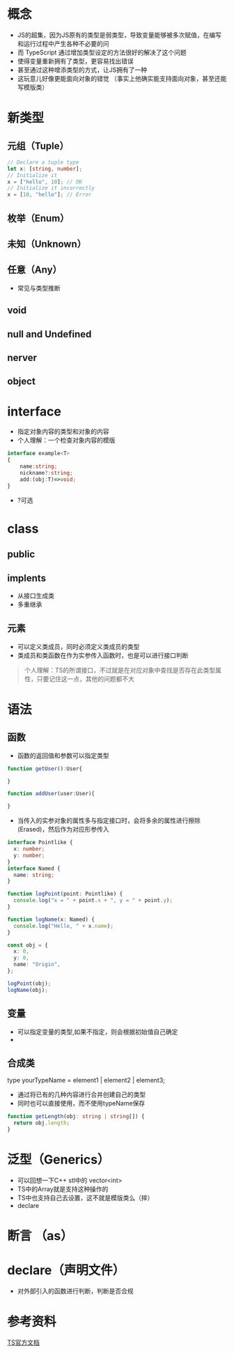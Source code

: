 # 概念
- JS的超集，因为JS原有的类型是弱类型，导致变量能够被多次赋值，在编写和运行过程中产生各种不必要的问
- 而 TypeScript 通过增加类型设定的方法很好的解决了这个问题
- 使得变量重新拥有了类型，更容易找出错误
- 甚至通过这种增添类型的方式，让JS拥有了一种
- 这玩意儿好像更能面向对象的错觉 （事实上他确实能支持面向对象，甚至还能写模版类）


# 新类型
## 元组（Tuple）
```ts
// Declare a tuple type
let x: [string, number];
// Initialize it
x = ["hello", 10]; // OK
// Initialize it incorrectly
x = [10, "hello"]; // Error
```
## 枚举（Enum）

## 未知（Unknown）

## 任意（Any）
- 常见与类型推断
## void

## null and Undefined

## nerver

## object

# interface
- 指定对象内容的类型和对象的内容
- 个人理解：一个检查对象内容的模版
```ts
interface example<T>
{
    name:string;
    nickname?:string;
    add:(obj:T)=>void;
}
```
- ?可选
# class
## public
## implents
- 从接口生成类
- 多重继承
## 元素
- 可以定义类成员，同时必须定义类成员的类型
- 类成员和类函数在作为实参传入函数时，也是可以进行接口判断
> 个人理解：TS的所谓接口，不过就是在对应对象中查找是否存在此类型属性，只要记住这一点，其他的问题都不大


# 语法
## 函数
- 函数的返回值和参数可以指定类型 
```ts
function getUser():User{

}

function addUser(user:User){

}
```
- 当传入的实参对象的属性多与指定接口时，会将多余的属性进行擦除(Erased)，然后作为对应形参传入
```ts
interface Pointlike {
  x: number;
  y: number;
}
interface Named {
  name: string;
}

function logPoint(point: Pointlike) {
  console.log("x = " + point.x + ", y = " + point.y);
}

function logName(x: Named) {
  console.log("Hello, " + x.name);
}

const obj = {
  x: 0,
  y: 0,
  name: "Origin",
};

logPoint(obj);
logName(obj);
```
## 变量
- 可以指定变量的类型,如果不指定，则会根据初始值自己确定
- 

## 合成类
type yourTypeName = element1 | element2 | element3;
- 通过将已有的几种内容进行合并创建自己的类型
- 同时也可以直接使用，而不使用typeName保存
```ts
function getLength(obj: string | string[]) {
  return obj.length;
}
```

# 泛型（Generics）
- 可以回想一下C++ stl中的 vector\<int>
- TS中的Array就是支持这种操作的
- TS中也支持自己去设置，这不就是模版类么（摔）
- declare

# 断言 （as）


# declare（声明文件）
- 对外部引入的函数进行判断，判断是否合规
# 参考资料
[TS官方文档](https://www.typescriptlang.org/docs/handbook/)